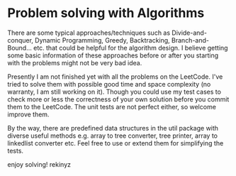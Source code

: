 Problem solving with Algorithms
=========================

There are some typical approaches/techniques such as Divide-and-conquer, Dynamic Programming, Greedy, Backtracking, Branch-and-Bound... etc. that could be helpful for the algorithm design. I believe getting some basic information of these approaches before or after you starting with the problems might not be very bad idea. 

Presently I am not finished yet with all the problems on the LeetCode. I've tried to solve them with possible good time and space complexity (no warranty, I am still working on it). Though you could use my test cases to check more or less the correctness of your own solution before you commit them to the LeetCode. The unit tests are not perfect either, so welcome improve them.

By the way, there are predefined data structures in the util package with diverse useful methods e.g. array to tree converter, tree printer, array to linkedlist converter etc. Feel free to use or extend them for simplifying the tests.

enjoy solving!
rekinyz
